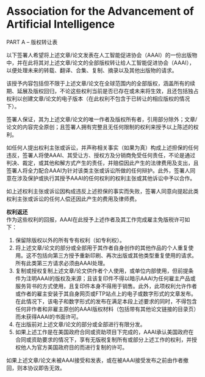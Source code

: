 # Association for the Advancement of Artificial Intelligence

PART A – 版权转让表  

以下签署人希望将上述文章/论文发表在人工智能促进协会（AAAI）的一份出版物中，并在此将其对上述文章/论文的全部版权转让给人工智能促进协会（AAAI），以便处理未来的转载、翻译、合集、复制、摘录以及其他出版物的请求。  

该授予内容包括但不限于上述文章/论文在全球范围内的全部版权，涵盖所有的续期、延展及版权回归，不论这些权利当前是否已存在或未来将生效，且还包括独占权利以创建文章/论文的电子版本（在此权利不包含于已转让的相应版权的情况下）。  

签署人保证，其为上述文章/论文的唯一作者及版权所有者，引用部分除外；文章/论文的内容完全原创；且签署人拥有完整且无任何限制的权利来授予以上陈述的权利。  

如任何人提出权利主张或诉讼，并声称相关事实（如果为真）构成上述担保的任何违反，签署人将使AAAI、其受让方、授权方及分销商免受任何责任，不论是通过判决、裁定，或其他和解方式产生的责任，并赔偿因此产生的法律费用及支出，且签署人将全力配合AAAI为针对该类主张或诉讼所做的任何辩护。此外，签署人同意在涉及保护或执行其授予AAAI的任何权利的权利主张或其他诉讼中予以合作。  

如上述权利主张或诉讼因构成违反上述担保的事实而失败，签署人同意向提起此类权利主张或诉讼的任何人偿还因此产生的费用及律师费。  

**权利返还**  
作为这些权利的回报，AAAI在此授予上述作者及其工作完成雇主免版税许可如下：  

1. 保留除版权以外的所有专有权利（如专利权）。  
2. 将上述文章/论文的部分或全部用于其作者自身创作的其他作品的个人重复使用。这不包括向第三方授予重新印刷、再次出版或其他类型重复使用的请求。所有此类第三方请求必须由AAAI处理。  
3. 复制或授权复制上述文章/论文供作者个人使用，或单位内部使用，但前提条件为注明AAAI的版权及来源；且该复印件不得以暗示AAAI为任何雇主产品或服务背书的方式使用，且复印件本身不得用于销售。此外，此项权利允许作者或作者的雇主安装于其自身网页或FTP站点上的电子或数字形式的文章发布。在此情况下，该电子和数字形式的发布在满足本段上述要求的同时，不得包含任何非作者和非雇主原创的AAAI版权材料（包括带有其他论文链接的目录页）而未获得AAAI的书面许可。  
4. 在出版前对上述文章/论文的部分或全部进行有限分发。  
5. 如果上述工作是在美国政府合同或资助项目下完成的，AAAI承认美国政府在合同或资助要求的情况下，享有无版税复制所有或部分上述工作的权利，并授权他人为官方美国政府目的而进行复制的许可。  

如果上述文章/论文未被AAAI接受和发表，或在被AAAI接受发布之前由作者撤回，则本协议即告无效。  